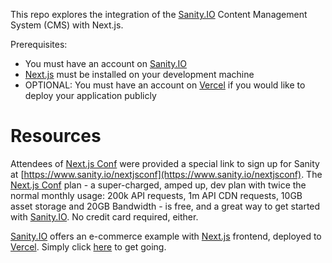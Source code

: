 This repo explores the integration of the [Sanity.IO](https://www.sanity.io/) Content Management System (CMS) with Next.js.

Prerequisites:

- You must have an account on [Sanity.IO](https://www.sanity.io/)
- [Next.js](https://nextjs.org) must be installed on your development machine
- OPTIONAL: You must have an account on [Vercel](https://vercel.com/) if you would like to deploy your application publicly

# Resources

Attendees of [Next.js Conf](https://nextjs.org/conf/) were provided a special link to sign up for Sanity at [https://www.sanity.io/nextjsconf](https://www.sanity.io/nextjsconf). The [Next.js Conf](https://www.sanity.io/pricing/nextjsconf-dev-2020-10-20) plan - a super-charged, amped up, dev plan with twice the normal monthly usage: 200k API requests, 1m API CDN requests, 10GB asset storage and 20GB Bandwidth - is free, and a great way to get started with [Sanity.IO](https://www.sanity.io/). No credit card required, either.

[Sanity.IO](https://www.sanity.io/) offers an e-commerce example with [Next.js](https://nextjs.org) frontend, deployed to [Vercel](https://vercel.com/). Simply click [here](https://create.sanity.io/?template=sanity-io/sanity-template-nextjs-ecommerce&_ga=2.153671544.1119025031.1603822316-1095608187.1603822316) to get going.
